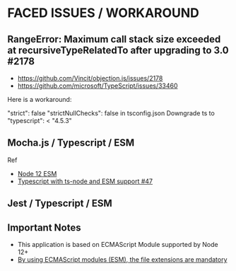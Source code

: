 # FACED ISSUES / WORKAROUND

## RangeError: Maximum call stack size exceeded at recursiveTypeRelatedTo after upgrading to 3.0 #2178

* https://github.com/Vincit/objection.js/issues/2178
* https://github.com/microsoft/TypeScript/issues/33460

Here is a workaround:

"strict": false
"strictNullChecks": false  in tsconfig.json
Downgrade ts to "typescript": < "4.5.3"

## Mocha.js / Typescript / ESM

Ref

* [Node 12 ESM](https://stackoverflow.com/questions/59787574/typescript-tsconfig-settings-for-node-js-12)
* [Typescript with ts-node and ESM support #47](https://github.com/mochajs/mocha-examples/issues/47)


## Jest / Typescript / ESM


## Important Notes

* This application is based on ECMAScript Module supported by Node 12+
* [By using ECMAScript modules (ESM), the file extensions are mandatory](https://nodejs.org/api/esm.html#esm_mandatory_file_extensions)
